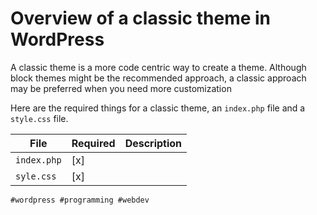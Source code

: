 # Overview of a classic theme in WordPress

A classic theme is a more code centric way to create a theme. Although
block themes might be the recommended approach, a classic approach may
be preferred when you need more customization

Here are the required things for a classic theme, an `index.php` file
and a `style.css` file.

| File        | Required | Description |
| ----------- | -------- | ----------- |
| `index.php` | [x]      |             |
| `syle.css`  | [x]      |             |

    #wordpress #programming #webdev
